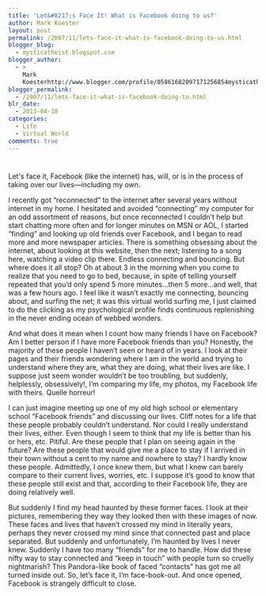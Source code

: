 ```yaml
---
title: 'Let&#8217;s Face It! What is Facebook doing to us?'
author: Mark Koester
layout: post
permalink: /2007/11/lets-face-it-what-is-facebook-doing-to-us.html
blogger_blog:
  - mysticatheist.blogspot.com
blogger_author:
  - >
    Mark
    Koesterhttp://www.blogger.com/profile/05861682097171256854mysticatheist@gmail.com
blogger_permalink:
  - /2007/11/lets-face-it-what-is-facebook-doing-to.html
blr_date:
  - 2013-04-10
categories:
  - Life
  - Virtual World
comments: true
---
```

# 

Let's face it, Facebook (like the internet) has, will, or is in the process of taking over our lives—including my own.

I recently got “reconnected” to the internet after several years without internet in my home. I hesitated and avoided “connecting” my computer for an odd assortment of reasons, but once reconnected I couldn’t help but start chatting more often and for longer minutes on MSN or AOL, I started “finding” and looking up old friends over Facebook, and I began to read more and more newspaper articles. There is something obsessing about the internet, about looking at this website, then the next; listening to a song here, watching a video clip there. Endless connecting and bouncing. But where does it all stop? Oh at about 3 in the morning when you come to realize that you need to go to bed, because, in spite of telling yourself repeated that you’d only spend 5 more minutes…then 5 more…and well, that was a few hours ago. I feel like it wasn’t exactly me connecting, bouncing about, and surfing the net; it was this virtual world surfing me, I just claimed to do the clicking as my psychological profile finds continuous replenishing in the never ending ocean of webbed wonders.

And what does it mean when I count how many friends I have on Facebook? Am I better person if I have more Facebook friends than you? Honestly, the majority of these people I haven’t seen or heard of in years. I look at their pages and their friends wondering where I am in the world and trying to understand where they are, what they are doing, what their lives are like. I suppose just seem wonder wouldn’t be too troubling, but suddenly, helplessly, obsessively!, I’m comparing my life, my photos, my Facebook life with theirs. Quelle horreur!

I can just imagine meeting up one of my old high school or elementary school “Facebook friends” and discussing our lives. Cliff notes for a life that these people probably couldn’t understand. Nor could I really understand their lives, either. Even though I seem to think that my life is better than his or hers, etc. Pitiful. Are these people that I plan on seeing again in the future? Are these people that would give me a place to stay if I arrived in their town without a cent to my name and nowhere to stay? I hardly know these people. Admittedly, I once knew them, but what I knew can barely compare to their current lives, worries, etc. I suppose it’s good to know that these people still exist and that, according to their Facebook life, they are doing relatively well.

But suddenly I find my head haunted by these former faces. I look at their pictures, remembering they way they looked then with these images of now. These faces and lives that haven’t crossed my mind in literally years, perhaps they never crossed my mind since that connected past and place separated. But suddenly and unfortunately, I’m haunted by lives I never knew. Suddenly I have too many “friends” for me to handle. How did these nifty way to stay connected and “keep in touch” with people turn so cruelly nightmarish? This Pandora-like book of faced “contacts” has got me all turned inside out. So, let’s face it, I’m face-book-out. And once opened, Facebook is strangely difficult to close.